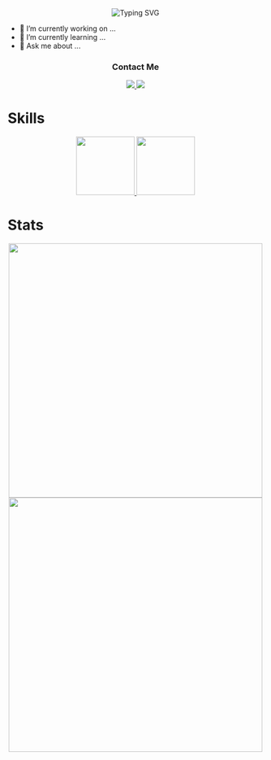<div href="https://git.io/typing-svg" align="center">
<img src="https://readme-typing-svg.demolab.com?font=Fira+Code&size=30&duration=3000&pause=1000&color=07FFF0&center=true&vCenter=true&multiline=true&width=700&height=90&lines=Hey+There+%F0%9F%91%8B;I'm+Alex%2C+a+Frontend+Software+Developer" alt="Typing SVG" />
</div>



- 🔭 I’m currently working on ...
- 🌱 I’m currently learning ...
- 💬 Ask me about ...

<div align="center">
  <h3>Contact Me</h3>
  <a href="mailto: acastr13@asu.edu">
    <img src="https://img.shields.io/badge/Gmail-D14836?style=for-the-badge&logo=gmail&logoColor=white" />
  </a>
  
  <a href="https://www.linkedin.com/in/fullstackcastro/">
    <img src="https://img.shields.io/badge/linkedin-%230077B5.svg?style=for-the-badge&logo=linkedin&logoColor=white" />
  </a>
</div>

# Skills
<div align="center">
  <a href="https://skillicons.dev">
    <img src="https://skillicons.dev/icons?i=git,react,javascript,ts,python,nodejs" height="115" />
    <img src="https://skillicons.dev/icons?i=ai,ps,sequelize,flask,mysql,postgres" height="115" />
  </a>
</div>

# Stats
<div href="https://github.com/versayce/github-readme-stats" align="center">
  <img width="500" src="https://github-readme-stats.vercel.app/api?username=versayce&show_icons=true&theme=radical" />
</div>

<div href="https://github.com/versayce/github-readme-stats" align="center">
  <img width="500" src="https://github-readme-stats.vercel.app/api/top-langs/?username=anuraghazra&layout=compact&theme=radical">
</div>

<!--
**Versayce/versayce** is a ✨ _special_ ✨ repository because its `README.md` (this file) appears on your GitHub profile.

Here are some ideas to get you started:

- 🔭 I’m currently working on ...
- 🌱 I’m currently learning ...
- 👯 I’m looking to collaborate on ...
- 🤔 I’m looking for help with ...
- 💬 Ask me about ...
- 📫 How to reach me: ...
- 😄 Pronouns: ...
- ⚡ Fun fact: ...
-->
